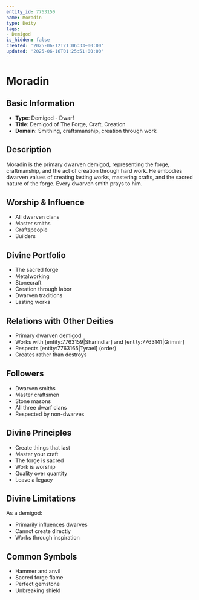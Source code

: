 ```yaml
---
entity_id: 7763150
name: Moradin
type: Deity
tags:
- Demigod
is_hidden: false
created: '2025-06-12T21:06:33+00:00'
updated: '2025-06-16T01:25:51+00:00'
---
```


# Moradin

## Basic Information

- **Type**: Demigod - Dwarf
- **Title**: Demigod of The Forge, Craft, Creation
- **Domain**: Smithing, craftsmanship, creation through work

## Description

Moradin is the primary dwarven demigod, representing the forge, craftmanship, and the act of creation through hard work. He embodies dwarven values of creating lasting works, mastering crafts, and the sacred nature of the forge. Every dwarven smith prays to him.

## Worship & Influence

- All dwarven clans
- Master smiths
- Craftspeople
- Builders

## Divine Portfolio

- The sacred forge
- Metalworking
- Stonecraft
- Creation through labor
- Dwarven traditions
- Lasting works

## Relations with Other Deities

- Primary dwarven demigod
- Works with [entity:7763159|Sharindlar] and [entity:7763141|Grimnir]
- Respects [entity:7763165|Tyrael] (order)
- Creates rather than destroys

## Followers

- Dwarven smiths
- Master craftsmen
- Stone masons
- All three dwarf clans
- Respected by non-dwarves

## Divine Principles

- Create things that last
- Master your craft
- The forge is sacred
- Work is worship
- Quality over quantity
- Leave a legacy

## Divine Limitations

As a demigod:

- Primarily influences dwarves
- Cannot create directly
- Works through inspiration

## Common Symbols

- Hammer and anvil
- Sacred forge flame
- Perfect gemstone
- Unbreaking shield